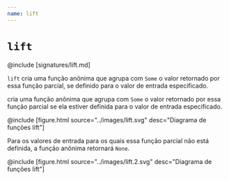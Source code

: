 ```yaml
---
name: lift
---
```


# `lift`

@include [signatures/lift.md]

`lift` cria uma função anônima que agrupa com `Some` o valor retornado por essa função parcial, se definido para o valor de entrada especificado.

cria uma função anônima que agrupa com `Some` o valor retornado por essa função parcial se ela estiver definida para o valor de entrada especificado.

@include [figure.html source="../images/lift.svg" desc="Diagrama de funções lift"]

Para os valores de entrada para os quais essa função parcial não está definida, a função anônima retornará `None`.

@include [figure.html source="../images/lift.2.svg" desc="Diagrama de funções lift"]
